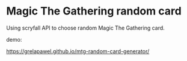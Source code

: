 # Magic The Gathering random card

Using scryfall API to choose random Magic The Gathering card.

demo:

https://grelapawel.github.io/mtg-random-card-generator/
